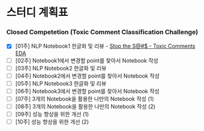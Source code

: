 # 스터디 계획표

### Closed Competetion (Toxic Comment Classification Challenge)
- [x]  [01주] NLP Notebook1 한글화 및 리뷰 - [Stop the S@#$ - Toxic Comments EDA](stop-the-s-toxic-comments-eda-2021-01.ipynb)
- [ ]  [02주] Notebook1에서 변경할 point를 찾아서 Notebook 작성
- [ ]  [03주] NLP Notebook2 한글화 및 리뷰
- [ ]  [04주] Notebook2에서 변경할 point를 찾아서 Notebook 작성
- [ ]  [05주] NLP Notebook3 한글화 및 리뷰
- [ ]  [06주] Notebook3에서 변경할 point를 찾아서 Notebook 작성
- [ ]  [07주] 3개의 Notebook을 활용한 나만의 Notebook 작성 (1)
- [ ]  [08주] 3개의 Notebook을 활용한 나만의 Notebook 작성 (2)
- [ ]  [09주] 성능 향상을 위한 개선 (1)
- [ ]  [10주] 성능 향상을 위한 개선 (2)
